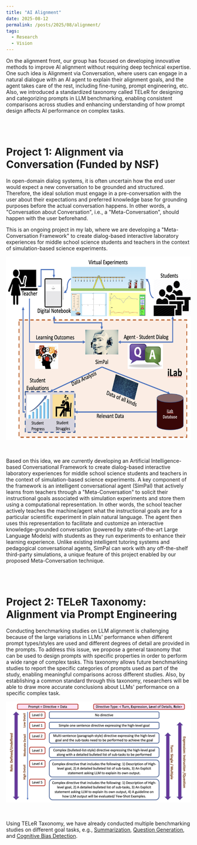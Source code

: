 ```yaml
---
title: "AI Alignment"
date: 2025-08-12
permalink: /posts/2025/08/alignment/
tags:
  - Research
  - Vision
---
```


On the alignment front, our group has focused on developing innovative methods to improve AI alignment without requiring deep technical expertise. One such idea is Alignment via Conversation, where users can engage in a natural dialogue with an AI agent to explain their alignment goals, and the agent takes care of the rest, including fine-tuning, prompt engineering, etc. Also, we introduced a standardized taxonomy called TELeR for designing and categorizing prompts in LLM benchmarking, enabling consistent comparisons across studies and enhancing understanding of how prompt design affects AI performance on complex tasks. 

<br>
<br>


Project 1: Alignment via Conversation (Funded by NSF)
======
In open-domain dialog systems, it is often uncertain how the end user would expect a new conversation to be grounded and structured. Therefore, the ideal solution must engage in a pre-conversation with the user about their expectations and preferred knowledge base for grounding purposes before the actual conversation happens. In other words, a "Conversation about Conversation", i.e., a "Meta-Conversation", should happen with the user beforehand. 

This is an ongoing project in my lab, where we are developing a "Meta-Conversation Framework" to create dialog-based interactive laboratory experiences for middle school science students and teachers in the context of simulation-based science experiments. 

<center>
  <div style='display: flex; justify-content: center;'><img src='/images/iLab.png' alt='Image not Loading' style='height:500px;' align='middle'></div><br>
</center>
<br>

Based on this idea, we are currently developing an Artificial Intelligence-based Conversational Framework to create dialog-based interactive laboratory experiences for middle school science students and teachers in the context of simulation-based science experiments. A key component of the framework is an intelligent conversational agent (SimPal) that actively learns from teachers through a "Meta-Conversation" to solicit their instructional goals associated with simulation experiments and store them using a computational representation. In other words, the school teacher actively teaches the machine/agent what the instructional goals are for a particular scientific experiment in plain natural language. The agent then uses this representation to facilitate and customize an interactive knowledge-grounded conversation (powered by state-of-the-art Large Language Models) with students as they run experiments to enhance their learning experience. Unlike existing intelligent tutoring systems and pedagogical conversational agents, SimPal can work with any off-the-shelf third-party simulations, a unique feature of this project enabled by our proposed Meta-Conversation technique.

<br>
<br>


Project 2: TELeR Taxonomy: Alignment via Prompt Engineering
======
Conducting benchmarking studies on LLM alignment is challenging because of the large variations in LLMs' performance when different prompt types/styles are used and different degrees of detail are provided in the prompts. To address this issue, we propose a general taxonomy that can be used to design prompts with specific properties in order to perform a wide range of complex tasks. This taxonomy allows future benchmarking studies to report the specific categories of prompts used as part of the study, enabling meaningful comparisons across different studies. Also, by establishing a common standard through this taxonomy, researchers will be able to draw more accurate conclusions about LLMs' performance on a specific complex task.

<center>
  <div style='display: flex; justify-content: center;'><img src='/images/TELER.png' alt='Image not Loading'  align='middle'></div><br>
</center>
<br>

Using TELeR Taxonomy, we have already conducted multiple benchmarking studies on different goal tasks, e.g., [Summarization](https://arxiv.org/abs/2402.17008), [Question Generation](https://arxiv.org/abs/2510.06411), and [Cognitive Bias Detection](https://arxiv.org/abs/2509.22856).
